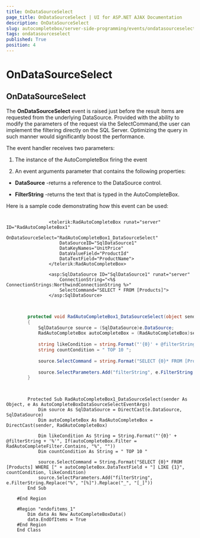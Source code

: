 ```yaml
---
title: OnDataSourceSelect
page_title: OnDataSourceSelect | UI for ASP.NET AJAX Documentation
description: OnDataSourceSelect
slug: autocompletebox/server-side-programming/events/ondatasourceselect
tags: ondatasourceselect
published: True
position: 4
---
```


# OnDataSourceSelect



## OnDataSourceSelect

The __OnDataSourceSelect__ event is raised just before the result items are requested from the underlying DataSource. Provided with the ability to modify the parameters of the request via the SelectCommand,the user can implement the filtering directly on the SQL Server. Optimizing the query in such manner would significantly boost the performance.

The event handler receives two parameters:

1. The instance of the AutoCompleteBox firing the event

1. An event arguments parameter that contains the following properties:

* __DataSource__ -returns a reference to the DataSource control.

* __FilterString__ -returns the text that is typed in the AutoCompleteBox.

Here is a sample code demonstrating how this event can be used:

````ASPNET
	
	            <telerik:RadAutoCompleteBox runat="server" ID="RadAutoCompleteBox1"
	                OnDataSourceSelect="RadAutoCompleteBox1_DataSourceSelect"
	                DataSourceID="SqlDataSource1"
	                DataKeyNames="UnitPrice"
	                DataValueField="ProductId"
	                DataTextField="ProductName">
	            </telerik:RadAutoCompleteBox>
	
	            <asp:SqlDataSource ID="SqlDataSource1" runat="server"
	                ConnectionString="<%$ ConnectionStrings:NorthwindConnectionString %>"
	                SelectCommand="SELECT * FROM [Products]">
	            </asp:SqlDataSource>
	
````





````C#
	
	    protected void RadAutoCompleteBox1_DataSourceSelect(object sender, AutoCompleteBoxDataSourceSelectEventArgs e)
	    {
	        SqlDataSource source = (SqlDataSource)e.DataSource;
	        RadAutoCompleteBox autoCompleteBox = (RadAutoCompleteBox)sender;
	
	        string likeCondition = string.Format("'{0}' + @filterString + '%'", autoCompleteBox.Filter == RadAutoCompleteFilter.Contains ? "%" : "");
	        string countCondition = " TOP 10 ";
	
	        source.SelectCommand = string.Format("SELECT {0}* FROM [Products] WHERE [" + autoCompleteBox.DataTextField + "] LIKE {1}", countCondition, likeCondition);
	
	        source.SelectParameters.Add("filterString", e.FilterString.Replace("%", "[%]").Replace("_", "[_]"));
	    }
	
````
````VB.NET
	
	    Protected Sub RadAutoCompleteBox1_DataSourceSelect(sender As Object, e As AutoCompleteBoxDataSourceSelectEventArgs)
	        Dim source As SqlDataSource = DirectCast(e.DataSource, SqlDataSource)
	        Dim autoCompleteBox As RadAutoCompleteBox = DirectCast(sender, RadAutoCompleteBox)
	
	        Dim likeCondition As String = String.Format("'{0}' + @filterString + '%'", If(autoCompleteBox.Filter = RadAutoCompleteFilter.Contains, "%", ""))
	        Dim countCondition As String = " TOP 10 "
	
	        source.SelectCommand = String.Format("SELECT {0}* FROM [Products] WHERE [" + autoCompleteBox.DataTextField + "] LIKE {1}", countCondition, likeCondition)
	        source.SelectParameters.Add("filterString", e.FilterString.Replace("%", "[%]").Replace("_", "[_]"))
	    End Sub
	
	#End Region
	
	#Region "endofitems_1"
	    Dim data As New AutoCompleteBoxData()
	    data.EndOfItems = True
	#End Region
	End Class
````



